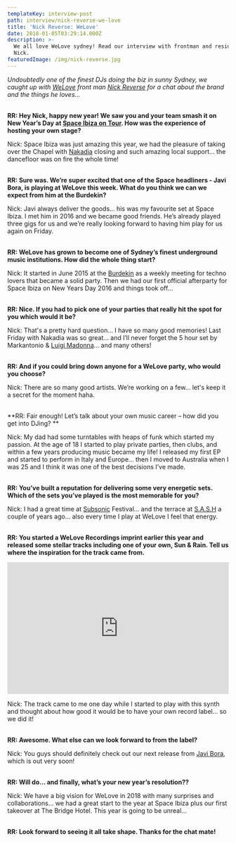 ```yaml
---
templateKey: interview-post
path: interview/nick-reverse-we-love
title: 'Nick Reverse: WeLove'
date: 2018-01-05T03:29:14.000Z
description: >-
  We all love WeLove sydney! Read our interview with frontman and resident DJ
  Nick.
featuredImage: /img/nick-reverse.jpg
---
```

_Undoubtedly one of the finest DJs doing the biz in sunny Sydney, we caught up with [WeLove](https://www.facebook.com/welovesydneyunderground/) front man [Nick Reverse](https://www.facebook.com/nickreverse/) for a chat about the brand and the things he loves..._
<br><br>

**RR: Hey Nick, happy new year! We saw you and your team smash it on New Year’s Day at [Space Ibiza on Tour](https://www.facebook.com/events/163826680868206/). How was the experience of hosting your own stage?**

Nick: Space Ibiza was just amazing this year, we had the pleasure of taking over the Chapel with [Nakadia](https://magazine.ravereviewz.net/interview/nakadia-welove) closing and such amazing local support... the dancefloor was on fire the whole time!
<br><br>

**RR: Sure was. We’re super excited that one of the Space headliners - Javi Bora, is playing at WeLove this week. What do you think we can we expect from him at the Burdekin?**

Nick: Javi always deliver the goods... his was my favourite set at Space Ibiza. I met him in 2016 and we became good friends. He’s already played three gigs for us and we’re really looking forward to having him play for us again on Friday.
<br><br>

**RR: WeLove has grown to become one of Sydney’s finest underground music institutions. How did the whole thing start?**

Nick: It started in June 2015 at the [Burdekin](https://www.facebook.com/BurdekinHotel/) as a weekly meeting for techno lovers that became a solid party. Then we had our first official afterparty for Space Ibiza on New Years Day 2016 and things took off…
<br><br>

**RR: Nice. If you had to pick one of your parties that really hit the spot for you which would it be?**

Nick:  That's a pretty hard question... I have so many good memories! Last Friday with Nakadia was so great… and I’ll never forget the 5 hour set by Markantonio & [Luigi Madonna](https://www.facebook.com/ravereviewz/videos/623591744658512/)… and many others!
<br><br>

**RR: And if you could bring down anyone for a WeLove party, who would you choose?**

Nick: There are so many good artists. We’re working on a few… let's keep it a secret for the moment haha.
<br><br>

**RR: Fair enough! Let’s talk about your own music career – how did you get into DJing? **

Nick: My dad had some turntables with heaps of funk which started my passion. At the age of 18 I started to play private parties, then clubs, and within a few years producing music became my life! I released my first EP and started to perform in Italy and Europe... then I moved to Australia when I was 25 and I think it was one of the best decisions I’ve made.
<br><br>

**RR: You’ve built a reputation for delivering some very energetic sets. Which of the sets you’ve played is the most memorable for you?**

Nick: I had a great time at [Subsonic](https://www.facebook.com/subsonicmusic/) Festival… and the terrace at [S.A.S.H](https://www.facebook.com/sashsundays/) a couple of years ago… also every time I play at WeLove I feel that energy.
<br><br>

**RR: You started a WeLove Recordings imprint earlier this year and released some stellar tracks including one of your own, Sun & Rain. Tell us where the inspiration for the track came from.**

<iframe width="100%" height="300" scrolling="no" frameborder="no" allow="autoplay" src="https://w.soundcloud.com/player/?url=https%3A//api.soundcloud.com/tracks/289543985&color=%23ff5500&auto_play=false&hide_related=false&show_comments=true&show_user=true&show_reposts=false&show_teaser=true&visual=true"></iframe>

Nick: The track came to me one day while I started to play with this synth and thought about how good it would be to have your own record label… so we did it!
<br><br>

**RR: Awesome. What else can we look forward to from the label?**

Nick: You guys should definitely check out our next release from [Javi Bora](https://magazine.ravereviewz.net/interview/javi-bora), which is out very soon!
<br><br>

**RR: Will do… and finally, what’s your new year’s resolution??**

Nick: We have a big vision for WeLove in 2018 with many surprises and collaborations… we had a great start to the year at Space Ibiza plus our first takeover at The Bridge Hotel. This year is going to be unreal…
<br><br>

**RR: Look forward to seeing it all take shape. Thanks for the chat mate!**
